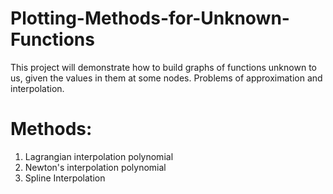 # Plotting-Methods-for-Unknown-Functions
This project will demonstrate how to build graphs of functions unknown to us, given the values in them at some nodes.
Problems of approximation and interpolation.
# Methods:
  1. Lagrangian interpolation polynomial
  2. Newton's interpolation polynomial
  3. Spline Interpolation

